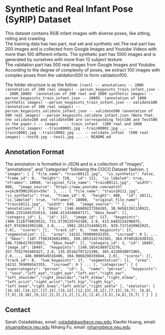 # Synthetic and Real Infant Pose (SyRIP) Dataset
This dataset contains RGB infant images with diverse poses, like sitting, rolling and crawling.   
The training data has two part, real set and synthetic set.The real part has 200 images and is collected from Google Images and Youtube Videos with more than 100 different infants. The synthetic part has 1000 images and is generated by ourselves with more than 12 subject texture.     
The validation part has 500 real images from Google Images and Youtube. According to the degree of complexity of poses, we extract 100 images with complex poses from the validation500 to form validation100.


The folder structure is as the follow:
`[root]
-- annotations
	-- 200R  (annotation of 200 real images)
                --person_keypoints_train_infant.json
	-- 200R_1000S  (annotation of 200 real and 1000 synthetic images)
                --person_keypoints_train_infant.json
	-- 1000S  (annotation of 1000 synthetic images)
                --person_keypoints_train_infant.json
        -- validate100 (annotation of 100 real images)
		--person_keypoints_validate_infant.json
	-- validate500 (annotation of 500 real images)
		--person_keypoints_validate_infant.json
(Note that, the validate100 and validate500 are corresponding Test100 and Test500 in the paper.)
-- images  
	-- train_infant  (200 real and 1000 synthetic images)
		--train00001.jpg
		--train00002.jpg
		...
		--train10001.jpg
		--train10002.jpg
		...
	-- validate_infnat  (500 real images)
		--test0.jpg
		--test1.jpg
		...
-- README.md
`

## Annotation Format
The annotation is formatted in JSON and is a collectioin of "images", "annotations", and "categories" following the COCO Dataset fashion.
`
{
"images": [
    {
        "file_name": "train00111.jpg", 
        "is_synthetic": false, 
        "frame_id": 0, 
        "height": 720, 
        "id": 111, 
        "is_labeled": true, 
        "nframes": 18000,
        "original_file_name": "train00111.jpg", 
        "width": 960, 
        "image_source": "https://www.youtube.com/watch?v=zkcN7DMUiMc&t=59s" 
    },
    ...
    {
        "file_name": "train10111.jpg", 
        "is_synthetic": true, 
        "frame_id": 0, 
        "height": 480, 
        "id": 10111, 
        "is_labeled": true, 
        "nframes": 18000, 
        "original_file_name": 
        "train10111.jpg", 
        "width": 640, 
        "image_source": ""
    },
    ...
],
"annotations": [
    {
        "bbox": [146.66609227204265, 38.94581391138922, 1898.2251645355614, 1488.413434860717],
        "bbox_head": [], 
        "category_id": 1, 
        "id": 117, 
        "image_id": 117, 
        "keypoints": [400.2126770019531, 731.5739135742188, 2.0, 413.6483154296875, 627.9743041992188, 2.0,..., 1982.2811314406135, 929.7171429962925, 2.0], 
        "scores": [], 
        "track_id": 0, 
        "num_keypoints": 17,
        "segmentation": [], 
        "area": 14232.769099543355, 
        "iscrowd": 0
    },
    ...
    {
        "bbox": [107.77663426014982, 189.3053142741581, 364.9749182438333, 246.7196417032905], 
        "bbox_head": [],
        "category_id": 1,
        "id": 10497, 
        "image_id": 10497, 
        "keypoints": [140.10541489713276, 357.7552765405427, 2.0, 135.85162797121396, 365.4120930071965, 2.0,..., 446.9000549316406, 304.9068298339844, 2.0], 
        "scores": [], 
        "track_id": 0, 
        "num_keypoints": 17, 
        "segmentation": [], 
        "area": 14232.769099543355, 
        "iscrowd": 0
    }
    ...
],
"categories": [
    {
        "supercategory": "person", 
        "id": 1, 
        "name": "person", 
        "keypoints": [
            "nose","left_eye","right_eye","left_ear","right_ear",
            "left_shoulder","right_shoulder","left_elbow","right_elbow",
            "left_wrist","right_wrist","left_hip","right_hip",
            "left_knee","right_knee","left_ankle","right_ankle"
        ],
        "skeleton": [
            [16,14],[14,12],[17,15],[15,13],[12,13],[6,12],[7,13],[6,7],
            [6,8],[7,9],[8,10],[9,11],[2,3],[1,2],[1,3],[2,4],[3,5],[4,6],[5,7]
        ]
    }
]
}
`


## Contact
Sarah Ostadabbas, 
email: ostadabbas@ece.neu.edu
Xiaofei Huang,
email: xhuang@ece.neu.edu
Nihang Fu,
email: nihang@ece.neu.edu
